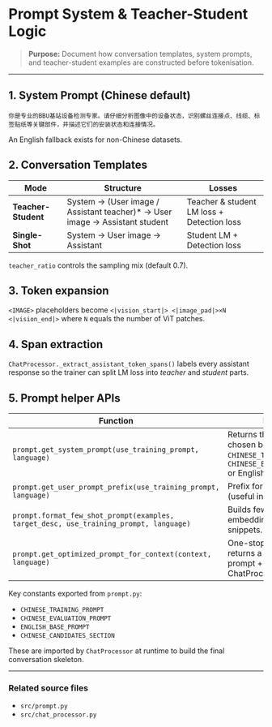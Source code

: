 # Prompt System & Teacher-Student Logic

> **Purpose:** Document how conversation templates, system prompts, and teacher-student examples are constructed before tokenisation.

---

## 1. System Prompt (Chinese default)
```text
你是专业的BBU基站设备检测专家。请仔细分析图像中的设备状态，识别螺丝连接点、线缆、标签贴纸等关键部件，并描述它们的安装状态和连接情况。
```
An English fallback exists for non-Chinese datasets.

## 2. Conversation Templates
| Mode | Structure | Losses |
|------|-----------|--------|
| **Teacher-Student** | System → (User image / Assistant teacher)* → User image → Assistant student | Teacher & student LM loss + Detection loss |
| **Single-Shot** | System → User image → Assistant | Student LM + Detection loss |

`teacher_ratio` controls the sampling mix (default 0.7).

## 3. Token expansion
`<IMAGE>` placeholders become `<|vision_start|> <|image_pad|>×N <|vision_end|>` where `N` equals the number of ViT patches.

## 4. Span extraction
`ChatProcessor._extract_assistant_token_spans()` labels every assistant response so the trainer can split LM loss into *teacher* and *student* parts.

## 5. Prompt helper APIs
| Function | Purpose |
|----------|---------|
| `prompt.get_system_prompt(use_training_prompt, language)` | Returns the *system* prompt chosen between `CHINESE_TRAINING_PROMPT` / `CHINESE_EVALUATION_PROMPT` or English. |
| `prompt.get_user_prompt_prefix(use_training_prompt, language)` | Prefix for user turns (useful in few-shot mode). |
| `prompt.format_few_shot_prompt(examples, target_desc, use_training_prompt, language)` | Builds few-shot prompt by embedding example JSON snippets. |
| `prompt.get_optimized_prompt_for_context(context, language)` | One-stop helper that returns a dict with system prompt + flags for ChatProcessor.

Key constants exported from `prompt.py`:
* `CHINESE_TRAINING_PROMPT`
* `CHINESE_EVALUATION_PROMPT`
* `ENGLISH_BASE_PROMPT`
* `CHINESE_CANDIDATES_SECTION`

These are imported by `ChatProcessor` at runtime to build the final conversation skeleton.

---

### Related source files
* `src/prompt.py`
* `src/chat_processor.py` 